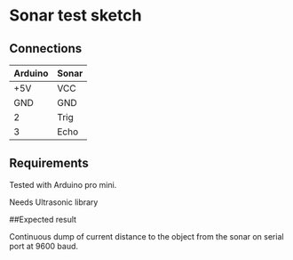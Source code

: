 # Sonar test sketch

## Connections

| Arduino | Sonar |
| ------- | ----- |
| +5V     | VCC   |
| GND     | GND   |
| 2       | Trig  |
| 3       | Echo  |

## Requirements

Tested with Arduino pro mini.

Needs Ultrasonic library

##Expected result

Continuous dump of current distance to the object from the sonar on serial port at 9600 baud.

